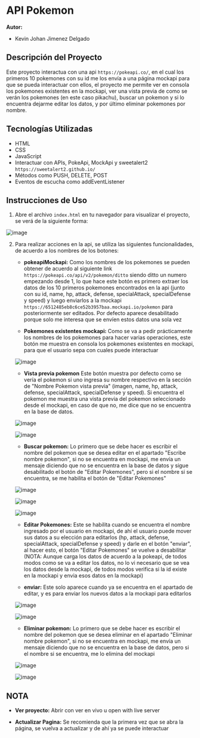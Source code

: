 # API Pokemon

**Autor:**

- Kevin Johan Jimenez Delgado

## Descripción del Proyecto

Este proyecto interactua con una api `https://pokeapi.co/`, en el cual los primeros 10 pokemones con su id me los envía a una página mockapi para que se pueda interactuar con ellos, el proyecto me permite ver en consola los pokemones existentes en la mockapi, ver una vista previa de como se verán los pokemones (en este caso pikachu), buscar un pokemon y si lo encuentra dejarme editar los datos, y por último eliminar pokemones por nombre.

## Tecnologías Utilizadas

- HTML
- CSS
- JavaScript
- Interactuar con APIs, PokeApi, MockApi y sweetalert2 `https://sweetalert2.github.io/`
- Métodos como PUSH, DELETE, POST
- Eventos de escucha como addEventListener

## Instrucciones de Uso

1. Abre el archivo `index.html` en tu navegador para visualizar el proyecto, se verá de la siguiente forma:

![image](img/index.PNG)

2. Para realizar acciones en la api, se utiliza las siguientes funcionalidades, de acuerdo a los nombres de los botones:

   - **pokeapiMockapi:** Como los nombres de los pokemones se pueden obtener de acuerdo al siguiente link  `https://pokeapi.co/api/v2/pokemon/ditto` siendo ditto un numero empezando desde 1, lo que hace este botón es primero extraer los datos de los 10 primeros pokemones encontrados en la api (junto con su id, name, hp, attack, defense, specialAttack, specialDefense y speed) y luego enviarlos a la mockapi `https://6512485eb8c6ce52b3957baa.mockapi.io/pokemon` para posteriormente ser editados. Por defecto aparece desabilitado porque solo me interesa que se envíen estos datos una sola vez

   - **Pokemones existentes mockapi:** Como se va a pedir prácticamente los nombres de los pokemones para hacer varias operaciones, este botón me muestra en consola los pokemones existentes en mockapi, para que el usuario sepa con cuales puede interactuar

   ![image](img/pokemones%20existentes%20mockapi.png)

   - **Vista previa pokemon** Este botón muestra por defecto como se vería el pokemon si uno ingresa su nombre respectivo en la sección de "Nombre Pokemon vista previa" (imagen, name, hp, attack, defense, specialAttack, specialDefense y speed). Si encuentra el pokemon me muestra una vista previa del pokemon seleccionado desde el mockapi, en caso de que no, me dice que no se encuentra en la base de datos.

   ![image](img/Vista%20previa%20pokemon%201.png)

   ![image](img/Vista%20previa%20pokemon%202.png)

   - **Buscar pokemon:** Lo primero que se debe hacer es escribir el nombre del pokemon que se desea editar en el apartado "Escribe nombre pokemon", si no se encuentra en mockapi, me envía un mensaje diciendo que no se encuentra en la base de datos y sigue desabilitado el botón de "Editar Pokemones", pero si el nombre si se encuentra, se me habilita el botón de "Editar Pokemones"

   ![image](img/pokemonEncontrado1.png)

   ![image](img/pokemonEncontrado2.png)

   ![image](img/pokemonEncontrado2_5.png)

   - **Editar Pokemones:** Este se habilita cuando se encuentra el nombre ingresado por el usuario en mockapi, de ahí el usuario puede mover sus datos a su elección para editarlos (hp, attack, defense, specialAttack, specialDefense y speed) y darle en el botón "enviar", al hacer esto, el botón "Editar Pokemones" se vuelve a desabilitar (NOTA: Aunque carga los datos de acuerdo a la pokeapi, de todos modos como se va a editar los datos, no lo vi necesario que se vea los datos desde la mockapi, de todos modos verifica si la id existe en la mockapi y envia esos datos en la mockapi)

   - **enviar:** Este solo aparece cuando ya se encuentra en el apartado de editar, y es para enviar los nuevos datos a la mockapi para editarlos

   ![image](img/pokemonEncontrado3.png)

   ![image](img/pokemonEncontrado4.png)



   - **Eliminar pokemon:** Lo primero que se debe hacer es escribir el nombre del pokemon que se desea eliminar en el apartado "Eliminar nombre pokemon", si no se encuentra en mockapi, me envía un mensaje diciendo que no se encuentra en la base de datos, pero si el nombre si se encuentra, me lo elimina del mockapi

   ![image](img/EliminarPokemon1.png)

   ![image](img/EliminarPokemon2.png)

## NOTA

- **Ver proyecto:** Abrir con ver en vivo u open with live server

- **Actualizar Pagina:** Se recomienda que la primera vez que se abra la página, se vuelva a actualizar y de ahí ya se puede interactuar

